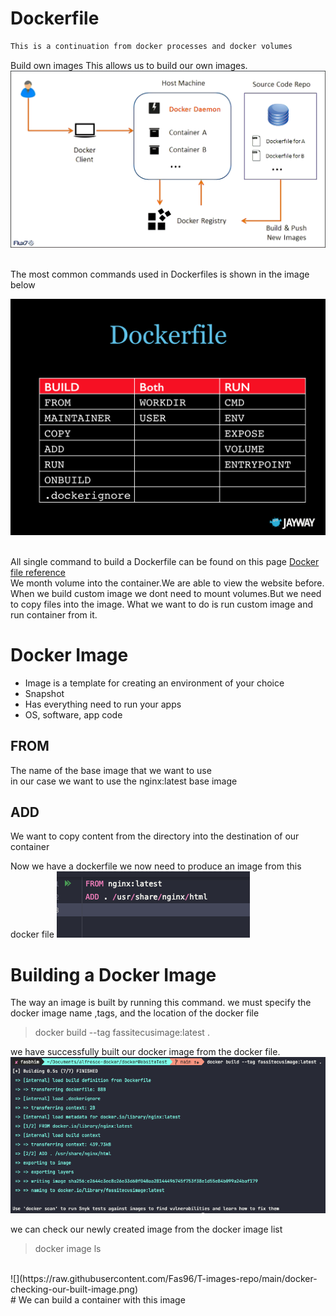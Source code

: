 # Dockerfile
```css
This is a continuation from docker processes and docker volumes
```

Build own images
This allows us to build our own images.
<br>
![](https://raw.githubusercontent.com/Fas96/T-images-repo/main/customdockerFIlesImage.png)

<br>
The most common commands used in Dockerfiles is shown in the image below

![](https://raw.githubusercontent.com/Fas96/T-images-repo/main/dockerFIleBasicCommands.png)

<br>
All single command to build a Dockerfile can be found on this page
<a href="https://docs.docker.com/engine/reference/builder/#from">Docker file reference</a>
<br>
We month volume into the container.We are able to view the website before.
When we build custom image <bold> we dont need to mount volumes</bold>.But
we need to copy files into the image.
What we want to do is run custom image and run container from it.

<h1>Docker Image</h1>

- Image is a template for creating an environment of your choice
- Snapshot
- Has everything need to run your apps
- OS, software, app code

## FROM 
The name of the base image that we want to use<br>
in our case we want to use the nginx:latest base image

## ADD
We want to copy content from the directory into the destination of our container

Now we have a dockerfile we now need to produce an image from this docker file
![](https://raw.githubusercontent.com/Fas96/T-images-repo/main/docker-file-no-image-built-yet.png)<br>
# Building a Docker Image 
The way an image is built by running this command.
we must specify the docker image name ,tags, and the location of the docker file
> docker build --tag fassitecusimage:latest .

we have successfully built our docker image from the docker file.
![](https://raw.githubusercontent.com/Fas96/T-images-repo/main/docker-build-image-from-docker-file.png)<br>

we can check our newly created image from the docker image list
> docker image ls
<br>
![](https://raw.githubusercontent.com/Fas96/T-images-repo/main/docker-checking-our-built-image.png)<br>
# We can build a container with this image


